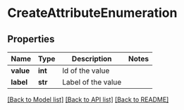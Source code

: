 # CreateAttributeEnumeration

## Properties
Name | Type | Description | Notes
------------ | ------------- | ------------- | -------------
**value** | **int** | Id of the value | 
**label** | **str** | Label of the value | 

[[Back to Model list]](../README.md#documentation-for-models) [[Back to API list]](../README.md#documentation-for-api-endpoints) [[Back to README]](../README.md)


